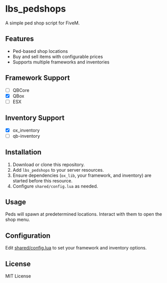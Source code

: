 # lbs_pedshops

A simple ped shop script for FiveM.

## Features

- Ped-based shop locations
- Buy and sell items with configurable prices
- Supports multiple frameworks and inventories

## Framework Support

- [ ] QBCore
- [x] QBox
- [ ] ESX

## Inventory Support

- [x] ox_inventory
- [ ] qb-inventory

## Installation

1. Download or clone this repository.
2. Add `lbs_pedshops` to your server resources.
3. Ensure dependencies (`ox_lib`, your framework, and inventory) are started before this resource.
4. Configure `shared/config.lua` as needed.

## Usage

Peds will spawn at predetermined locations. Interact with them to open the shop menu.

## Configuration

Edit [shared/config.lua](shared/config.lua) to set your framework and inventory options.

## License

MIT License